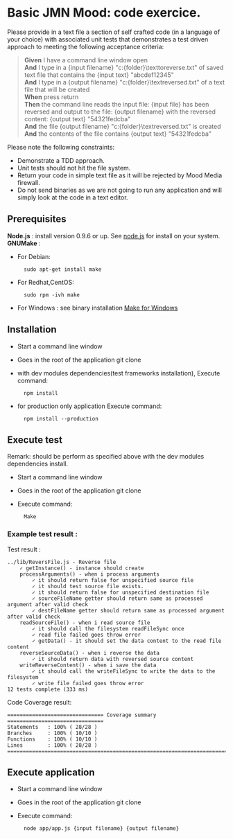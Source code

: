 # Basic JMN Mood: code exercice.

Please provide in a text file a section of self crafted code (in a language of your choice) with associated unit tests that demonstrates a test driven approach to meeting the following acceptance criteria:

> **Given** I have a command line window open  
> **And** I type in a {input filename} "c:\{folder}\texttoreverse.txt" of saved text file that contains the {input text} "abcdef12345"  
> **And** I type in a {output filename} "c:\{folder}\textreversed.txt" of a text file that will be created  
> **When** press return  
> **Then** the command line reads the input file: {input file} has been reversed and output to the file: {output filename} with the reversed content: {output text} "54321fedcba"  
> **And** the file {output filename} "c:\{folder}\textreversed.txt" is created  
> **And** the contents of the file contains {output text} "54321fedcba"  

Please note the following constraints:
* Demonstrate a TDD approach.
* Unit tests should not hit the file system.
* Return your code in simple text file as it will be rejected by Mood Media firewall.
* Do not send binaries as we are not going to run any application and will simply look at the code in a text editor.


## Prerequisites
**Node.js** : install version 0.9.6 or up. See [node.js](http://nodejs.org/) for install on your system.  
**GNUMake** :

* For Debian:

		sudo apt-get install make

* For Redhat,CentOS:

		sudo rpm -ivh make

* For Windows : see binary installation [Make for Windows](http://gnuwin32.sourceforge.net/packages/make.htm)

## Installation
* Start a command line window
* Goes in the root of the application git clone
* with dev modules dependencies(test frameworks installation), Execute command:

		npm install
* for production only application Execute command:

		npm install --production

## Execute test
Remark: should be perform as specified above with the dev modules dependencies install.
* Start a command line window
* Goes in the root of the application git clone
* Execute command:

		Make
### Example test result :

Test result :

	../lib/ReversFile.js - Reverse file
		✓ getInstance() - instance should create
		processArguments() - when i process arguments
			✓ it should return false for unspecified source file
			✓ it should test source file exists.
			✓ it should return false for unspecified destination file
			✓ sourceFileName getter should return same as processed argument after valid check
			✓ destFileName getter should return same as processed argument after valid check
		readSourceFile() - when i read source file
			✓ it should call the filesystem readFileSync once
			✓ read file failed goes throw error
			✓ getData() - it should set the data content to the read file content
		reverseSourceData() - when i reverse the data
			✓ it should return data with reversed source content
		writeReverseContent() - when i save the data
			✓ it should call the writeFileSync to write the data to the filesystem
			✓ write file failed goes throw error
	12 tests complete (333 ms)

Code Coverage result:

	=============================== Coverage summary ===============================
	Statements   : 100% ( 28/28 )
	Branches     : 100% ( 10/10 )
	Functions    : 100% ( 10/10 )
	Lines        : 100% ( 28/28 )
	================================================================================

## Execute application
* Start a command line window
* Goes in the root of the application git clone
* Execute command:

		node app/app.js {input filename} {output filename}

